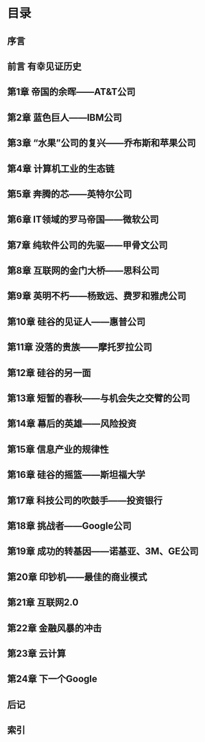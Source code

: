 # 目录

## **序言**

## **前言** 有幸见证历史

## **第1章 帝国的余晖**——AT&T公司

## **第2章 蓝色巨人**——IBM公司

## **第3章 “水果”公司的复兴**——乔布斯和苹果公司

## **第4章 计算机工业的生态链**

## **第5章 奔腾的芯**——英特尔公司

## **第6章 IT领域的罗马帝国**——微软公司

## **第7章 纯软件公司的先驱**——甲骨文公司

## **第8章 互联网的金门大桥**——思科公司

## **第9章 英明不朽**——杨致远、费罗和雅虎公司

## **第10章 硅谷的见证人**——惠普公司

## **第11章 没落的贵族**——摩托罗拉公司

## **第12章 硅谷的另一面**

## **第13章 短暂的春秋**——与机会失之交臂的公司

## **第14章 幕后的英雄**——风险投资

## **第15章 信息产业的规律性**

## **第16章 硅谷的摇篮**——斯坦福大学

## **第17章 科技公司的吹鼓手**——投资银行

## **第18章 挑战者**——Google公司

## **第19章 成功的转基因**——诺基亚、3M、GE公司

## **第20章 印钞机**——最佳的商业模式

## **第21章 互联网2.0**

## **第22章 金融风暴的冲击**

## **第23章 云计算**

## **第24章 下一个Google**

## **后记**

## **索引**
